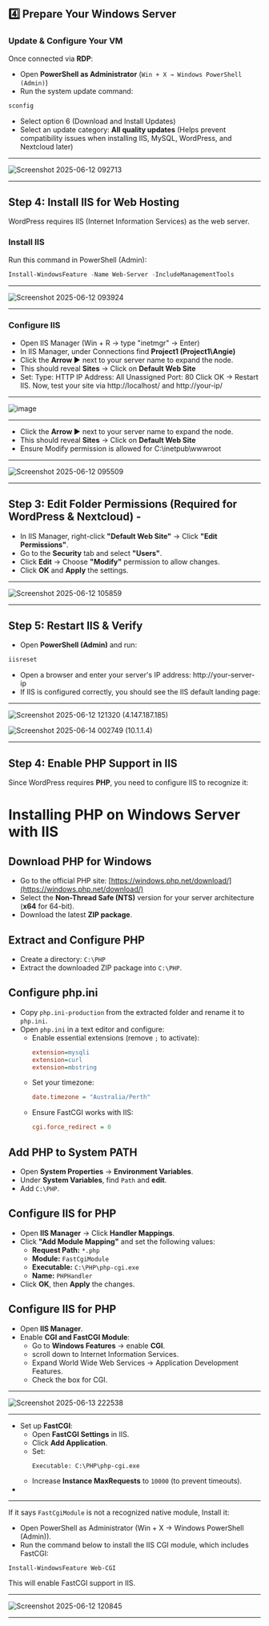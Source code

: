  ## 4️⃣ Prepare Your Windows Server  
### **Update & Configure Your VM** 
Once connected via **RDP**:
- Open **PowerShell as Administrator** (`Win + X → Windows PowerShell (Admin)`)  
- Run the system update command:
```powershell
sconfig
```
- Select option 6 (Download and Install Updates)
- Select an update category: **All quality updates** (Helps prevent compatibility issues when installing IIS, MySQL, WordPress, and Nextcloud later)
___

![Screenshot 2025-06-12 092713](https://github.com/user-attachments/assets/8a31a0b3-48a4-4ecb-a011-a852651a235a)
___

##  **Step 4: Install IIS for Web Hosting**

WordPress requires IIS (Internet Information Services) as the web server.

 ### **Install IIS**
Run this command in PowerShell (Admin):
```powershell
Install-WindowsFeature -Name Web-Server -IncludeManagementTools
```
___
![Screenshot 2025-06-12 093924](https://github.com/user-attachments/assets/5c4d3115-8292-4863-aa89-6be25c908244)
___
### **Configure IIS**
- Open IIS Manager (Win + R → type "inetmgr" → Enter)
- In IIS Manager, under Connections find **Project1 (Project1\\Angie)**
- Click the **Arrow ▶** next to your server name to expand the node.
- This should reveal **Sites** → Click on **Default Web Site**
-  Set:
Type: HTTP
IP Address: All Unassigned
Port: 80
Click OK → Restart IIS.
Now, test your site via http://localhost/ and http://your-ip/
____

![image](https://github.com/user-attachments/assets/876a30df-8eb0-4a2c-afa6-9a26fe3095f2)
____

- Click the **Arrow ▶** next to your server name to expand the node.
- This should reveal **Sites** → Click on **Default Web Site**
- Ensure Modify permission is allowed for C:\inetpub\wwwroot
___

![Screenshot 2025-06-12 095509](https://github.com/user-attachments/assets/8823a7df-2e72-4d0e-a7dd-c5ce20609837)

___

##  Step 3: Edit Folder Permissions (Required for WordPress & Nextcloud)  -
- In IIS Manager, right-click **"Default Web Site"** → Click **"Edit Permissions"**.  
- Go to the **Security** tab and select **"Users"**.  
- Click **Edit** → Choose **"Modify"** permission to allow changes.  
- Click **OK** and **Apply** the settings.  
___
  
![Screenshot 2025-06-12 105859](https://github.com/user-attachments/assets/40aa52bf-7d73-4737-a442-2ec80f8e750f)

___

##  Step 5: Restart IIS & Verify  
- Open **PowerShell (Admin)** and run:  
```powershell
iisreset
```
- Open a browser and enter your server's IP address:
http://your-server-ip 
- If IIS is configured correctly, you should see the IIS default landing page:
___
  ![Screenshot 2025-06-12 121320](https://github.com/user-attachments/assets/77a4d7e7-e54d-4d40-b263-cb2b17b7f4fd)
  (4.147.187.185)

  ![Screenshot 2025-06-14 002749](https://github.com/user-attachments/assets/5332b45e-d5bd-4adf-9cac-5e30d2a14634)
  (10.1.1.4)
 ____

##  Step 4: Enable PHP Support in IIS  
Since WordPress requires **PHP**, you need to configure IIS to recognize it: 

# Installing PHP on Windows Server with IIS

##  Download PHP for Windows
- Go to the official PHP site: [https://windows.php.net/download/](https://windows.php.net/download/)
- Select the **Non-Thread Safe (NTS)** version for your server architecture (**x64** for 64-bit).
- Download the latest **ZIP package**.

##  Extract and Configure PHP
- Create a directory: `C:\PHP`
- Extract the downloaded ZIP package into `C:\PHP`.

##  Configure php.ini
- Copy `php.ini-production` from the extracted folder and rename it to `php.ini`.
-  Open `php.ini` in a text editor and configure:
   - Enable essential extensions (remove `;` to activate):
     ```ini
     extension=mysqli
     extension=curl
     extension=mbstring
     ```
   - Set your timezone:
     ```ini
     date.timezone = "Australia/Perth"
     ```
   - Ensure FastCGI works with IIS:
     ```ini
     cgi.force_redirect = 0
     ```

##  Add PHP to System PATH
- Open **System Properties** → **Environment Variables**.
- Under **System Variables**, find `Path` and **edit**.
- Add `C:\PHP`.

##  Configure IIS for PHP

- Open **IIS Manager** → Click **Handler Mappings**.  
- Click **"Add Module Mapping"** and set the following values:  
   - **Request Path:** `*.php`  
   - **Module:** `FastCgiModule`
   - **Executable:** `C:\PHP\php-cgi.exe`  
   - **Name:** `PHPHandler`  
- Click **OK**, then **Apply** the changes.

##  Configure IIS for PHP

- Open **IIS Manager**.
- Enable **CGI and FastCGI Module**:
   - Go to **Windows Features** → enable **CGI**.
   - scroll down to Internet Information Services.
   - Expand World Wide Web Services → Application Development Features.
   - Check the box for CGI.
 ___
 ![Screenshot 2025-06-13 222538](https://github.com/user-attachments/assets/ab7b5887-34d8-4d44-8ba2-1872f20bcc9f)
____


- Set up **FastCGI**:
   - Open **FastCGI Settings** in IIS.
   - Click **Add Application**.
   - Set:
     ```
     Executable: C:\PHP\php-cgi.exe
     ```
   - Increase **Instance MaxRequests** to `10000` (to prevent timeouts).
-  
___
 If it says `FastCgiModule` is not a recognized native module, Install it:
- Open PowerShell as Administrator (Win + X → Windows PowerShell (Admin)).
-  Run the command below to install the IIS CGI module, which includes FastCGI:
```powershell
Install-WindowsFeature Web-CGI
```
 This will enable FastCGI support in IIS.
___
 ![Screenshot 2025-06-12 120845](https://github.com/user-attachments/assets/b96d508b-53ea-4975-97ef-5668a8e22de0)
 
---

